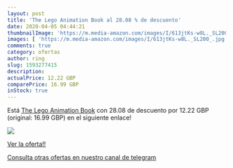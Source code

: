 ```yaml
---
layout: post
title: 'The Lego Animation Book al 28.08 % de descuento'
date: 2020-04-05 04:44:21
thumbnailImage: 'https://m.media-amazon.com/images/I/613jtKs-w8L._SL200_.jpg'
images: [ 'https://m.media-amazon.com/images/I/613jtKs-w8L._SL200_.jpg' ]
comments: true
category: ofertas
author: ring
slug: 1593277415
description:
actualPrice: 12.22 GBP
comparePrice: 16.99 GBP
inStock: true
---
```


Está [The Lego Animation Book](https://www.amazon.com/dp/1593277415/?tag=redken08-20) con 28.08 de descuento por 12.22 GBP (original: 16.99 GBP) en el siguiente enlace!

[![](https://m.media-amazon.com/images/I/613jtKs-w8L._SL200_.jpg)](https://www.amazon.com/dp/1593277415/?tag=redken08-20)

[Ver la oferta!!](https://www.amazon.com/dp/1593277415/?tag=redken08-20)

[Consulta otras ofertas en nuestro canal de telegram](https://t.me/s/ofertas25)
